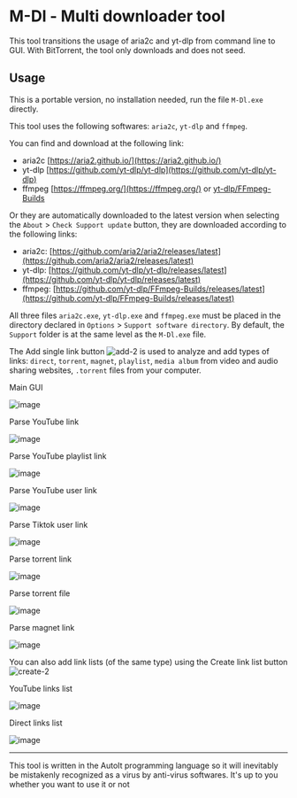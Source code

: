 # M-Dl - Multi downloader tool

This tool transitions the usage of aria2c and yt-dlp from command line to GUI.
With BitTorrent, the tool only downloads and does not seed.

## Usage
This is a portable version, no installation needed, run the file `M-Dl.exe` directly.

This tool uses the following softwares: `aria2c`, `yt-dlp` and `ffmpeg`.

You can find and download at the following link:

* aria2c [https://aria2.github.io/](https://aria2.github.io/)
* yt-dlp [https://github.com/yt-dlp/yt-dlp](https://github.com/yt-dlp/yt-dlp)
* ffmpeg [https://ffmpeg.org/](https://ffmpeg.org/) or [yt-dlp/FFmpeg-Builds](https://github.com/yt-dlp/FFmpeg-Builds)


Or they are automatically downloaded to the latest version when selecting the `About` > `Check Support update` button,
they are downloaded according to the following links:
* aria2c: [https://github.com/aria2/aria2/releases/latest](https://github.com/aria2/aria2/releases/latest)
* yt-dlp: [https://github.com/yt-dlp/yt-dlp/releases/latest](https://github.com/yt-dlp/yt-dlp/releases/latest)
* ffmpeg: [https://github.com/yt-dlp/FFmpeg-Builds/releases/latest](https://github.com/yt-dlp/FFmpeg-Builds/releases/latest)

All three files `aria2c.exe`, `yt-dlp.exe` and `ffmpeg.exe` must be placed in the directory declared in `Options` > `Support software directory`. By default, the `Support` folder is at the same level as the `M-Dl.exe` file.


The Add single link button ![add-2](https://github.com/yutijang/M-Dl/assets/5685320/419abd74-e788-4ca9-9b3a-453f9464843c) is used to analyze and add types of links: `direct`, `torrent`, `magnet`, `playlist`, `media album` from video and audio sharing websites, `.torrent` files from your computer.

Main GUI

![image](https://github.com/user-attachments/assets/72f992bc-dbc9-44da-96a1-71617c4b2654)







Parse YouTube link

![image](https://github.com/user-attachments/assets/b4ca742b-f3cf-4e2a-90a6-afc72a5255d0)


Parse YouTube playlist link

![image](https://github.com/user-attachments/assets/561e2000-6e2e-462e-8282-ede975dab3e2)



Parse YouTube user link

![image](https://github.com/user-attachments/assets/3a5b8845-43c5-4ca9-8af7-e5c4da3d7570)


Parse Tiktok user link

![image](https://github.com/user-attachments/assets/19ca20d6-a32e-46b4-ac95-ece70989c489)


Parse torrent link

![image](https://github.com/user-attachments/assets/be684667-8227-4e09-a91e-d8417f274174)


Parse torrent file

![image](https://github.com/user-attachments/assets/76061cf7-4a7a-4c01-a085-b81131d4e586)



Parse magnet link

![image](https://github.com/user-attachments/assets/796082ca-9556-456b-974e-0727a60b5c6c)



You can also add link lists (of the same type) using the Create link list button ![create-2](https://github.com/yutijang/M-Dl/assets/5685320/6bd7719d-271d-44d5-be56-df746fd1ae28)

YouTube links list

![image](https://github.com/user-attachments/assets/15c9ecea-49fc-4bc5-9962-45b5c1056ae1)


Direct links list

![image](https://github.com/user-attachments/assets/53c1f875-fbf8-44d8-89a1-5229bdb96354)



---
This tool is written in the AutoIt programming language so it will inevitably be mistakenly recognized as a virus by anti-virus softwares. It's up to you whether you want to use it or not
